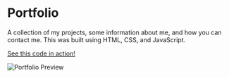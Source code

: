# Portfolio

A collection of my projects, some information about me, and how you can contact me. This was built using HTML, CSS, and JavaScript.

[See this code in action!](https://www.sierragreen.dev/)

![Portfolio Preview](./Images/Portfolio_Image.png)
